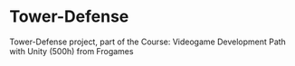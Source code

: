 # Tower-Defense
Tower-Defense project, part of the Course: Videogame Development Path with Unity (500h) from Frogames
